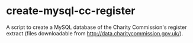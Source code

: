 # create-mysql-cc-register

A script to create a MySQL database of the Charity Commission's register extract (files downloadable from http://data.charitycommission.gov.uk/).